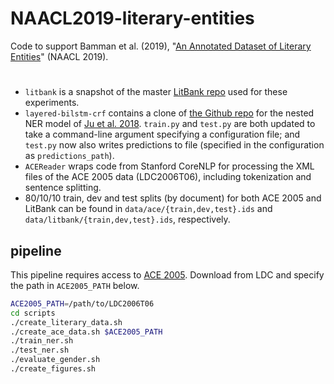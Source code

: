# NAACL2019-literary-entities
Code to support Bamman et al. (2019), "[An Annotated Dataset of Literary Entities](http://people.ischool.berkeley.edu/~dbamman/pubs/pdf/naacl2019_literary_entities.pdf)" (NAACL 2019).

#

* `litbank` is a snapshot of the master [LitBank repo](https://github.com/dbamman/litbank) used for these experiments.
* `layered-bilstm-crf` contains a clone of [the Github repo](https://github.com/meizhiju/layered-bilstm-crf) for the nested NER model of [Ju et al. 2018](http://aclweb.org/anthology/N18-1131).  `train.py` and `test.py` are both updated to take a command-line argument specifying a configuration file; and `test.py` now also writes predictions to file (specified in the configuration as `predictions_path`).
* `ACEReader` wraps code from Stanford CoreNLP for processing the XML files of the ACE 2005 data (LDC2006T06), including tokenization and sentence splitting.
* 80/10/10 train, dev and test splits (by document) for both ACE 2005 and LitBank can be found in `data/ace/{train,dev,test}.ids` and `data/litbank/{train,dev,test}.ids`, respectively.


## pipeline

This pipeline requires access to [ACE 2005](https://catalog.ldc.upenn.edu/LDC2006T06). Download from LDC and specify the path in `ACE2005_PATH` below.

```sh
ACE2005_PATH=/path/to/LDC2006T06
cd scripts
./create_literary_data.sh
./create_ace_data.sh $ACE2005_PATH
./train_ner.sh
./test_ner.sh
./evaluate_gender.sh
./create_figures.sh 
```
